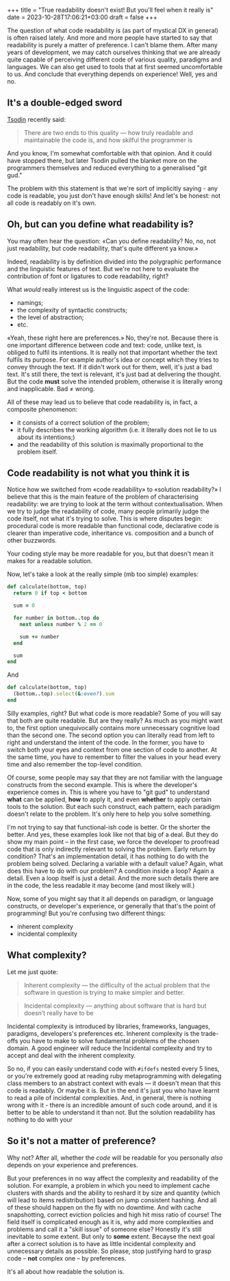 +++
title = "True readability doesn't exist! But you'll feel when it really is"
date = 2023-10-28T17:06:21+03:00
draft = false
+++

The question of what code readability is (as part of mystical DX in general) is often raised lately. And more and more people have started to say that readability is purely a matter of preference. I can't blame them. After many years of development, we may catch ourselves thinking that we are already quite capable of perceiving different code of various quality, paradigms and languages. We can also get used to tools that at first seemed uncomfortable to us. And conclude that everything depends on experience! Well, yes and no.

## It's a double-edged sword

[Tsodin](https://twitter.com/tsoding) recently said:

> There are two ends to this quality — how truly readable and maintainable the code is, and how skilful the programmer is

And you know, I'm somewhat comfortable with that opinion. And it could have stopped there, but later Tsodin pulled the blanket more on the programmers themselves and reduced everything to a generalised "git gud."

The problem with this statement is that we're sort of implicitly saying - any code is readable, you just don't have enough skills! And let's be honest: not all code is readably on it's own.

## Oh, but can you define what readability is?

You may often hear the question: «Can you define readability? No, no, not just readability, but code readability, that's quite different ya know.»

Indeed, readability is by definition divided into the polygraphic performance and the linguistic features of text. But we're not here to evaluate the contribution of font or ligatures to code readability, right?

What *would* really interest us is the linguistic aspect of the code:
* namings;
* the complexity of syntactic constructs;
* the level of abstraction;
* etc.

«Yeah, these right here are preferences.» No, they're not. Because there is one important difference between code and text: code, unlike text, is obliged to fulfil its intentions. It is really not that important whether the text fulfils its purpose. For example author's idea or concept which they tries to convey through the text. If it didn't work out for them, well, it's just a bad text. It's still there, the text is relevant, it's just bad at delivering the thought. But the code **must** solve the intended problem, otherwise it is literally wrong and inapplicable. Bad ≠ wrong.

All of these may lead us to believe that code readability is, in fact, a composite phenomenon:
* it consists of a correct solution of the problem;
* it fully describes the working algorithm (i.e. it literally does not lie to us about its intentions;)
* and the readability of this solution is maximally proportional to the problem itself.

## Code readability is not what you think it is

Notice how we switched from «code readability» to «solution readability?» I believe that this is the main feature of the problem of characterising readability: we are trying to look at the term without contextualisation. When we try to judge the readability of code, many people primarily judge the code itself, not what it's trying to solve. This is where disputes begin: procedural code is more readable than functional code, declarative code is clearer than imperative code, inheritance vs. composition and a bunch of other buzzwords.

Your coding style may be more readable for you, but that doesn't mean it makes for a readable solution.

Now, let's take a look at the really simple (mb too simple) examples:

```ruby
def calculate(bottom, top)
  return 0 if top < bottom

  sum = 0

  for number in bottom..top do
    next unless number % 2 == 0

    sum += number
  end

  sum
end
```

And

```ruby
def calculate(bottom, top)
  (bottom..top).select(&:even?).sum
end
```

Silly examples, right? But what code is more readable? Some of you will say that both are quite readable. But are they really? As much as you might want to, the first option unequivocally contains more unnecessary cognitive load than the second one. The second option you can literally read from left to right and understand the intent of the code. In the former, you have to switch both your eyes and context from one section of code to another. At the same time, you have to remember to filter the values in your head every time and also remember the top-level condition.

Of course, some people may say that they are not familiar with the language constructs from the second example. This is where the developer's experience comes in. This is where you have to "git gud" to understand **what** can be applied, **how** to apply it, and even **whether** to apply certain tools to the solution. But each such construct, each pattern, each paradigm doesn't relate to the problem. It's only here to help you solve something.

I'm not trying to say that functional-ish code is better. Or the shorter the better. And yes, these examples look like not that big of a deal. But they do show my main point – in the first case, we force the developer to proofread code that is only indirectly relevant to solving the problem. Early return by condition? That's an implementation detail, it has nothing to do with the problem being solved. Declaring a variable with a default value? Again, what does this have to do with our problem? A condition inside a loop? Again a detail. Even a loop itself is just a detail. And the more such details there are in the code, the less readable it may become (and most likely will.)

Now, some of you might say that it all depends on paradigm, or language constructs, or developer's experience, or generally that that's the point of programming! But you're confusing two different things:
* inherent complexity
* incidental complexity

## What complexity?

Let me just quote:

> Inherent complexity — the difficulty of the actual problem that the software in question is trying to make simpler and better.

> Incidental complexity — anything about software that is hard but doesn’t really have to be

Incidental complexity is introduced by libraries, frameworks, languages, paradigms, developers's preferences etc. Inherent complexity is the trade-offs you have to make to solve fundamental problems of the chosen domain. A good engineer will reduce the Incidental complexity and try to accept and deal with the inherent complexity.

So no, if you can easily understand code with `#ifdefs` nested every 5 lines, or you're extremely good at reading ruby metaprogramming with delegating class members to an abstract context with evals — it doesn't mean that this code is readably. Or maybe it is. But in the end it's just you who have learnt to read a pile of incidental complexities. And, in general, there is nothing wrong with it - there is an incredible amount of such code around, and it is better to be able to understand it than not. But the solution readability has nothing to do with your

## So it's not a matter of preference?

Why not? After all, whether the *code* will be readable for you personally *also* depends on your experience and preferences.

But your preferences in no way affect the complexity and readability of the solution. For example, a problem in which you need to implement cache clusters with shards and the ability to reshard it by size and quantity (which will lead to items redistribution) based on jump consistent hashing. And all of these should happen on the fly with no downtime. And with cache snapshotting, correct eviction policies and high hit miss ratio of course! The field itself is complicated enough as it is, why add more complexities and problems and call it a "skill issue" of someone else? Honestly it's still inevitable to some extent. But only to **some** extent. Becayse the next goal after a correct solution is to have as little incidental complexity and unnecessary details as possible. So please, stop justifying hard to grasp code – **not** complex one –  by preferences.

It's all about how readable the solution is.
